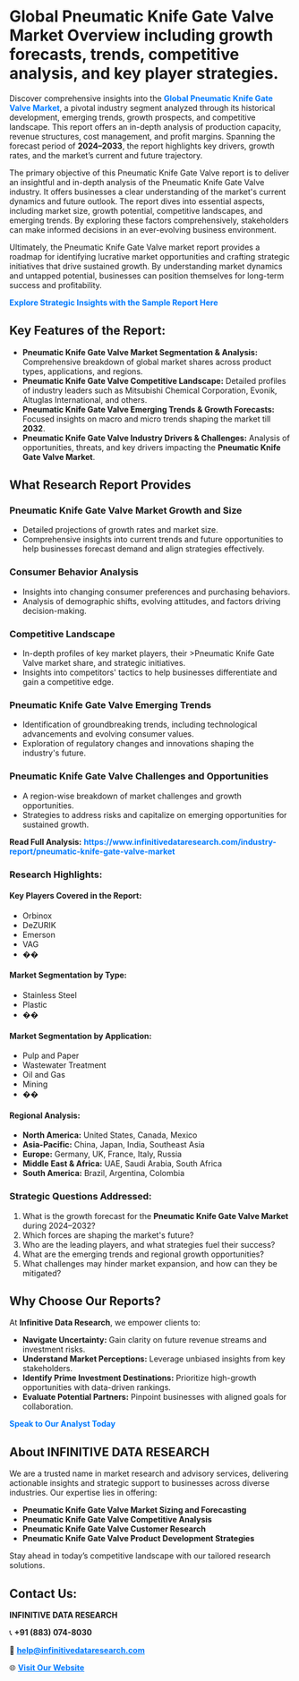 <h1>Global Pneumatic Knife Gate Valve Market Overview including growth forecasts, trends, competitive analysis, and key player strategies.</h1>
<p>
Discover comprehensive insights into the 
<a href="https://www.infinitivedataresearch.com/industry-report/pneumatic-knife-gate-valve-market" rel="dofollow" style="color: #007BFF; text-decoration: none;"><strong>Global Pneumatic Knife Gate Valve Market</strong></a>, a pivotal industry segment analyzed through its historical development, emerging trends, growth prospects, and competitive landscape. This report offers an in-depth analysis of production capacity, revenue structures, cost management, and profit margins. Spanning the forecast period of <strong>2024–2033</strong>, the report highlights key drivers, growth rates, and the market’s current and future trajectory.
</p>
<p>
The primary objective of this Pneumatic Knife Gate Valve report is to deliver an insightful and in-depth analysis of the Pneumatic Knife Gate Valve industry. It offers businesses a clear understanding of the market's current dynamics and future outlook. The report dives into essential aspects, including market size, growth potential, competitive landscapes, and emerging trends. By exploring these factors comprehensively, stakeholders can make informed decisions in an ever-evolving business environment.
</p>
<p>
Ultimately, the Pneumatic Knife Gate Valve market report provides a roadmap for identifying lucrative market opportunities and crafting strategic initiatives that drive sustained growth. By understanding market dynamics and untapped potential, businesses can position themselves for long-term success and profitability.
</p>
<p>
<a href="https://www.infinitivedataresearch.com/request-sample/reportId=108503" style="color: #007BFF; text-decoration: none;"><strong>Explore Strategic Insights with the Sample Report Here</strong></a>
</p>

<h2>Key Features of the Report:</h2>
<ul>
<li><strong>Pneumatic Knife Gate Valve Market Segmentation & Analysis:</strong> Comprehensive breakdown of global market shares across product types, applications, and regions.</li>
<li><strong>Pneumatic Knife Gate Valve Competitive Landscape:</strong> Detailed profiles of industry leaders such as Mitsubishi Chemical Corporation, Evonik, Altuglas International, and others.</li>
<li><strong>Pneumatic Knife Gate Valve Emerging Trends & Growth Forecasts:</strong> Focused insights on macro and micro trends shaping the market till <strong>2032</strong>.</li>
<li><strong>Pneumatic Knife Gate Valve Industry Drivers & Challenges:</strong> Analysis of opportunities, threats, and key drivers impacting the <strong>Pneumatic Knife Gate Valve Market</strong>.</li>
</ul>

<h2>What Research Report Provides</h2>
<h3>Pneumatic Knife Gate Valve Market Growth and Size</h3>
<ul>
<li>Detailed projections of growth rates and market size.</li>
<li>Comprehensive insights into current trends and future opportunities to help businesses forecast demand and align strategies effectively.</li>
</ul>

<h3>Consumer Behavior Analysis</h3>
<ul>
<li>Insights into changing consumer preferences and purchasing behaviors.</li>
<li>Analysis of demographic shifts, evolving attitudes, and factors driving decision-making.</li>
</ul>

<h3>Competitive Landscape</h3>
<ul>
<li>In-depth profiles of key market players, their >Pneumatic Knife Gate Valve market share, and strategic initiatives.</li>
<li>Insights into competitors' tactics to help businesses differentiate and gain a competitive edge.</li>
</ul>

<h3>Pneumatic Knife Gate Valve Emerging Trends</h3>
<ul>
<li>Identification of groundbreaking trends, including technological advancements and evolving consumer values.</li>
<li>Exploration of regulatory changes and innovations shaping the industry's future.</li>
</ul>

<h3>Pneumatic Knife Gate Valve Challenges and Opportunities</h3>
<ul>
<li>A region-wise breakdown of market challenges and growth opportunities.</li>
<li>Strategies to address risks and capitalize on emerging opportunities for sustained growth.</li>
</ul>
<p><strong>Read Full Analysis:</strong> <a href="https://www.infinitivedataresearch.com/industry-report/pneumatic-knife-gate-valve-market" rel="dofollow" style="color: #007BFF; text-decoration: none;"><strong>https://www.infinitivedataresearch.com/industry-report/pneumatic-knife-gate-valve-market</strong></a></p>
<h3>Research Highlights:</h3>
<h4>Key Players Covered in the Report:</h4>
<ul><li>Orbinox</li><li>DeZURIK</li><li>Emerson</li><li>VAG</li><li>��</li></ul>
<h4>Market Segmentation by Type:</h4>
<ul><li>Stainless Steel</li><li>Plastic</li><li>��</li></ul>
<h4>Market Segmentation by Application:</h4>
<ul><li>Pulp and Paper</li><li>Wastewater Treatment</li><li>Oil and Gas</li><li>Mining</li><li>��</li></ul>

<h4>Regional Analysis:</h4>
<ul>
<li><strong>North America:</strong> United States, Canada, Mexico</li>
<li><strong>Asia-Pacific:</strong> China, Japan, India, Southeast Asia</li>
<li><strong>Europe:</strong> Germany, UK, France, Italy, Russia</li>
<li><strong>Middle East & Africa:</strong> UAE, Saudi Arabia, South Africa</li>
<li><strong>South America:</strong> Brazil, Argentina, Colombia</li>
</ul>

<h3>Strategic Questions Addressed:</h3>
<ol>
<li>What is the growth forecast for the <strong>Pneumatic Knife Gate Valve Market</strong> during 2024–2032?</li>
<li>Which forces are shaping the market's future?</li>
<li>Who are the leading players, and what strategies fuel their success?</li>
<li>What are the emerging trends and regional growth opportunities?</li>
<li>What challenges may hinder market expansion, and how can they be mitigated?</li>
</ol>

<h2>Why Choose Our Reports?</h2>
<p>At <strong>Infinitive Data Research</strong>, we empower clients to:</p>
<ul>
<li><strong>Navigate Uncertainty:</strong> Gain clarity on future revenue streams and investment risks.</li>
<li><strong>Understand Market Perceptions:</strong> Leverage unbiased insights from key stakeholders.</li>
<li><strong>Identify Prime Investment Destinations:</strong> Prioritize high-growth opportunities with data-driven rankings.</li>
<li><strong>Evaluate Potential Partners:</strong> Pinpoint businesses with aligned goals for collaboration.</li>
</ul>
<p><a href="https://www.infinitivedataresearch.com/industry-report/pneumatic-knife-gate-valve-market" rel="dofollow" style="color: #007BFF; text-decoration: none;"><strong>Speak to Our Analyst Today</strong></a></p>

<h2>About INFINITIVE DATA RESEARCH</h2>
<p>We are a trusted name in market research and advisory services, delivering actionable insights and strategic support to businesses across diverse industries. Our expertise lies in offering:</p>
<ul>
<li><strong>Pneumatic Knife Gate Valve Market Sizing and Forecasting</strong></li>
<li><strong>Pneumatic Knife Gate Valve Competitive Analysis</strong></li>
<li><strong>Pneumatic Knife Gate Valve Customer Research</strong></li>
<li><strong>Pneumatic Knife Gate Valve Product Development Strategies</strong></li>
</ul>
<p>Stay ahead in today’s competitive landscape with our tailored research solutions.</p>

<h2>Contact Us:</h2>
<p><strong>INFINITIVE DATA RESEARCH</strong></p>
<p>📞 <strong>+91 (883) 074-8030</strong></p>
<p>📧 <strong><a href="mailto:help@infinitivedataresearch.com" style="color: #007BFF;">help@infinitivedataresearch.com</a></strong></p>
<p>🌐 <strong><a href="https://www.infinitivedataresearch.com" rel="dofollow" style="color: #007BFF;">Visit Our Website</a></strong></p>